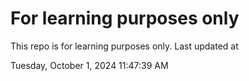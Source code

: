 # For learning purposes only
This repo is for learning purposes only.
Last updated at

Tuesday, October 1, 2024 11:47:39 AM

